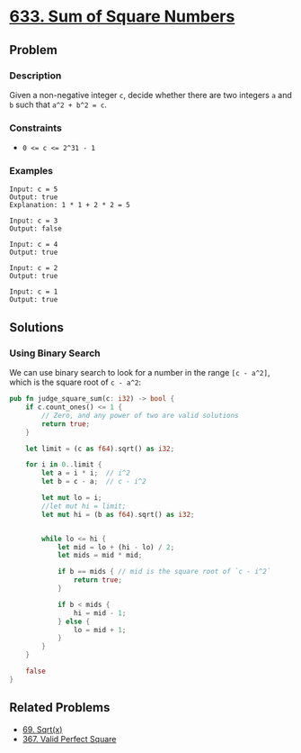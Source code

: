 # [633. Sum of Square Numbers](https://leetcode.com/problems/sum-of-square-numbers/)

## Problem

### Description

Given a non-negative integer `c`, decide whether there are two integers `a`
and `b` such that `a^2 + b^2 = c`.

### Constraints

* `0 <= c <= 2^31 - 1`

### Examples

````text
Input: c = 5
Output: true
Explanation: 1 * 1 + 2 * 2 = 5
````

```text
Input: c = 3
Output: false
```

```text
Input: c = 4
Output: true
```

```text
Input: c = 2
Output: true
```

```text
Input: c = 1
Output: true
```

## Solutions

### Using Binary Search

We can use binary search to look for a number in the range `[c - a^2]`, which is
the square root of `c - a^2`:

```rust
pub fn judge_square_sum(c: i32) -> bool {
    if c.count_ones() <= 1 {
        // Zero, and any power of two are valid solutions
        return true;
    }

    let limit = (c as f64).sqrt() as i32;

    for i in 0..limit {
        let a = i * i;  // i^2
        let b = c - a;  // c - i^2

        let mut lo = i;
        //let mut hi = limit;
        let mut hi = (b as f64).sqrt() as i32;


        while lo <= hi {
            let mid = lo + (hi - lo) / 2;
            let mids = mid * mid;

            if b == mids { // mid is the square root of `c - i^2`
                return true;
            }

            if b < mids {
                hi = mid - 1;
            } else {
                lo = mid + 1;
            }
        }
    }

    false
}
```

## Related Problems

* [69. Sqrt(x)](/leetcode/000%20-%20099/69%20-%20Sqrt(x).md)
* [367. Valid Perfect Square](/leetcode/300%20-%20399/367%20-%20Valid%20Perfect%20Square.md)